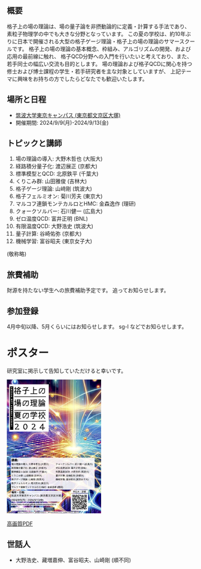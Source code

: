 ## 概要 

格子上の場の理論は、場の量子論を非摂動論的に定義・計算する手法であり、
素粒子物理学の中でも大きな分野となっています。
この夏の学校は、約10年ぶりに日本で開催される大型の格子ゲージ理論・格子上の場の理論のサマースクールです。
格子上の場の理論の基本概念、枠組み、アルゴリズムの開発、および応用の最前線に触れ、
格子QCD分野への入門を行いたいと考えており、また、若手同士の幅広い交流も目的とします。
場の理論および格子QCDに関心を持つ修士および博士課程の学生・若手研究者を主な対象としていますが、
上記テーマに興味をお持ちの方でしたらどなたでも歓迎いたします。

## 場所と日程

- [筑波大学東京キャンパス (東京都文京区大塚)](https://www.office.otsuka.tsukuba.ac.jp/)
- 開催期間: 2024/9/9(月)-2024/9/13(金)

## トピックと講師

1. 場の理論の導入: 大野木哲也 (大阪大)
3. 経路積分量子化: 渡辺展正 (京都大)
4. 標準模型とQCD: 北原鉄平 (千葉大)
5. くりこみ群: 山田雅俊 (吉林大)
6. 格子ゲージ理論: 山﨑剛 (筑波大)
7. 格子フェルミオン: 菊川芳夫 (東京大)
8. マルコフ連鎖モンテカルロとHMC: 金森逸作 (理研)
9. クォークソルバー: 石川健一 (広島大)
10. ゼロ温度QCD: 富井正明 (BNL)
11. 有限温度QCD: 大野浩史 (筑波大)
12. 量子計算: 谷崎佑弥 (京都大)
13. 機械学習: 富谷昭夫 (東京女子大)

(敬称略)

## 旅費補助

財源を持たない学生への旅費補助予定です。
追ってお知らせします。

## 参加登録

4月中旬以降、5月くらいにはお知らせします。
sg-l などでお知らせします。

# ポスター

研究室に掲示して告知していただけると幸いです。

<img src="poster_pub_Apr15.jpg" alt="ポスター" width="50%">

[高画質PDF](poster_pub_Apr15.pdf)

## 世話人

- 大野浩史、藏増嘉伸、富谷昭夫、山崎剛 (順不同)

